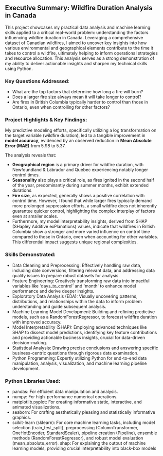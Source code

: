 ## Executive Summary: Wildfire Duration Analysis in Canada

This project showcases my practical data analysis and machine learning skills applied to a critical real-world problem: understanding the factors influencing wildfire duration in Canada. Leveraging a comprehensive dataset of Canadian wildfires, I aimed to uncover key insights into how various environmental and geographical elements contribute to the time it takes to control a wildfire, ultimately helping to inform operational strategies and resource allocation. This analysis serves as a strong demonstration of my ability to deliver actionable insights and sharpen my technical skills using Python.

### Key Questions Addressed:
* What are the top factors that determine how long a fire will burn?
* Does a larger fire size always mean it will take longer to control?
* Are fires in British Columbia typically harder to control than those in Ontario, even when controlling for other factors?

### Project Highlights & Key Findings:

My predictive modeling efforts, specifically utilizing a log transformation on the target variable (wildfire duration), led to a tangible improvement in **model accuracy**, evidenced by an observed reduction in **Mean Absolute Error (MAE)** from 5.98 to 5.37.

The analysis reveals that:

- **Geographical region** is a primary driver for wildfire duration, with Newfoundland & Labrador and Quebec experiencing notably longer control times.
- **Seasonality** also plays a critical role, as fires ignited in the second half of the year, predominantly during summer months, exhibit extended durations.
- **Fire size**, as expected, generally shows a positive correlation with control time. However, I found that while larger fires typically demand more prolonged suppression efforts, a small wildfire does not inherently guarantee quicker control, highlighting the complex interplay of factors even at smaller scales.
- Furthermore, my model interpretability insights, derived from SHAP (SHapley Additive exPlanations) values, indicate that wildfires in British Columbia show a stronger and more varied influence on control time compared to those in Ontario, even when accounting for other variables. This differential impact suggests unique regional complexities.

### Skills Demonstrated:

- Data Cleaning and Preprocessing: Effectively handling raw data, including date conversions, filtering relevant data, and addressing data quality issues to prepare robust datasets for analysis.
- Feature Engineering: Creatively transforming raw data into impactful variables like 'days_to_control' and 'month' to enhance model performance and derive deeper insights.
- Exploratory Data Analysis (EDA): Visually uncovering patterns, distributions, and relationships within the data to inform problem understanding and guide subsequent analysis.
- Machine Learning Model Development: Building and refining predictive models, such as a RandomForestRegressor, to forecast wildfire duration with improved accuracy.
- Model Interpretability (SHAP): Employing advanced techniques like SHAP to dissect model predictions, identifying key feature contributions and providing actionable business insights, crucial for data-driven decision-making.
- Statistical Analysis: Drawing precise conclusions and answering specific business-centric questions through rigorous data examination.
- Python Programming: Expertly utilizing Python for end-to-end data manipulation, analysis, visualization, and machine learning pipeline development.

### Python Libraries Used:
- pandas: For efficient data manipulation and analysis.
- numpy: For high-performance numerical operations.
- matplotlib.pyplot: For creating informative static, interactive, and animated visualizations.
- seaborn: For crafting aesthetically pleasing and statistically informative graphics.
- scikit-learn (sklearn): For core machine learning tasks, including model selection (train_test_split), preprocessing (ColumnTransformer, OneHotEncoder, StandardScaler), pipeline creation (Pipeline), ensemble methods (RandomForestRegressor), and robust model evaluation (mean_absolute_error).
    shap: For explaining the output of machine learning models, providing crucial interpretability into black-box models
